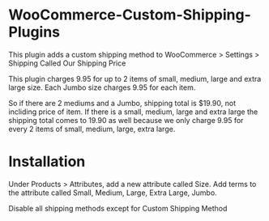 WooCommerce-Custom-Shipping-Plugins
===================================

This plugin adds a custom shipping method to WooCommerce > Settings > Shipping Called Our Shipping Price

This plugin charges 9.95 for up to 2 items of small, medium, large and extra large size. Each Jumbo size charges 9.95 for each item. 

So if there are 2 mediums and a Jumbo, shipping total is $19.90, not incliding price of item. If there is a small, medium, large and extra large the shipping total comes to 19.90 as well because we only charge 9.95 for every 2 items of small, medium, large, extra large. 

Installation
===================================

Under Products > Attributes, add a new attribute called Size. Add terms to the attribute called Small, Medium, Large, Extra Large, Jumbo.

Disable all shipping methods except for Custom Shipping Method

